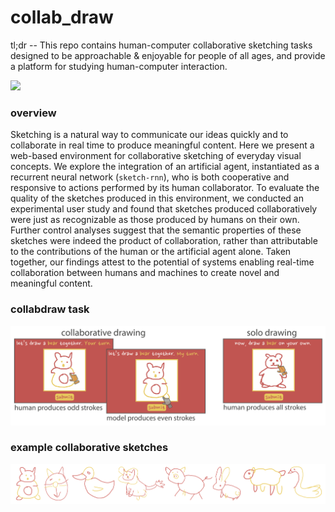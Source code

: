 # collab_draw

tl;dr -- This repo contains human-computer collaborative sketching tasks designed to be approachable & enjoyable for people of all ages, and provide a platform for studying human-computer interaction. 

![](demos/gifs/collab_whale_fast.gif)

### overview
Sketching is a natural way to communicate our ideas quickly and to collaborate in real time to produce meaningful content. Here we present a web-based environment for collaborative sketching of everyday visual concepts. We explore the integration of an artificial agent, instantiated as a recurrent neural network (`sketch-rnn`), who is both cooperative and responsive to actions performed by its human collaborator. To evaluate the quality of the sketches produced in this environment, we conducted an experimental user study and found that sketches produced collaboratively were just as recognizable as those produced by humans on their own.  Further control analyses suggest that the semantic properties of these sketches were indeed the product of collaboration, rather than attributable to the contributions of the human or the artificial agent alone. Taken together, our findings attest to the potential of systems enabling real-time collaboration between humans and machines to create novel and meaningful content. 

### collabdraw task 
![](assets/collabdraw_task_display.png)

### example collaborative sketches
![](assets/collabdraw_banner.png)
